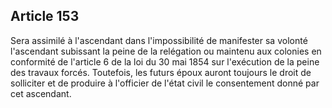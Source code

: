 Article 153
----
Sera assimilé à l'ascendant dans l'impossibilité de manifester sa volonté
l'ascendant subissant la peine de la relégation ou maintenu aux colonies en
conformité de l'article 6 de la loi du 30 mai 1854 sur l'exécution de la peine
des travaux forcés. Toutefois, les futurs époux auront toujours le droit de
solliciter et de produire à l'officier de l'état civil le consentement donné par
cet ascendant.
